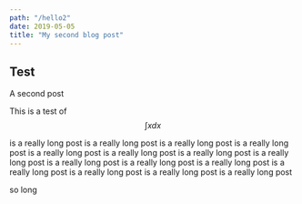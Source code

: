 ```yaml
---
path: "/hello2"
date: 2019-05-05
title: "My second blog post"
---
```


## Test

A second post

This is a test of $$\int x dx$$

is a really long post
is a really long post
is a really long post
is a really long post
is a really long post
is a really long post
is a really long post
is a really long post
is a really long post
is a really long post
is a really long post
is a really long post
is a really long post
is a really long post
is a really long post

so long

